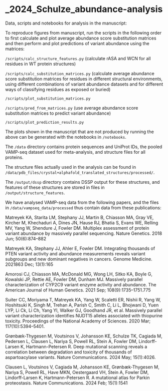# _2024_Schulze_abundance-analysis

Data, scripts and notebooks for analysis in the manuscript:

To reproduce figures from manuscript, run the scripts in the following order to first calculate and plot average abundance score substitution matrices and then perform and plot predictions of variant abundance using the matrices:

`/scripts/calc_structure_features.py` (calculate rASA and WCN for all residues in WT protein structures)

`/scripts/calc_substitution_matrices.py` (calculate average abundance score substitution matrices for residues in different structural environments, using different combinations of variant abundance datasets and for different ways of classifying residues as exposed or buried)

`/scripts/plot_substitution_matrices.py` 

`/scripts/pred_from_matrices.py` (use average abundance score substitution matrices to predict variant abundance)

`/scripts/plot_prediction_results.py` 

The plots shown in the manuscript that are not produced by running the above can be generated with the notebooks in `/notebooks`.

The `/data` directory contains protein sequences and UniProt IDs, the pooled VAMP-seq dataset used for meta-analysis, and structure files for all proteins. 

The structure files actually used in the analysis can be found in `/data/pdb_files/crystal+alphafold_translated_structures/processed/`.

The `/output/dssp` directory contains DSSP output for these structures, and features of these structures are stored in files in `/output/structure_features`. 

We have analysed VAMP-seq data from the following papers, and the files in `/data/vampseq_data/processed` thus contain data from these publications:

Matreyek KA, Starita LM, Stephany JJ, Martin B, Chiasson MA, Gray VE, Kircher M, Khechaduri A, Dines JN, Hause RJ, Bhatia S, Evans WE, Relling MV, Yang W, Shendure J, Fowler DM. Multiplex assessment of protein variant abundance by massively parallel sequencing. Nature Genetics. 2018 Jun; 50(6):874–882

Matreyek KA, Stephany JJ, Ahler E, Fowler DM. Integrating thousands of PTEN variant activity and abundance measurements reveals variant subgroups and new dominant negatives in cancers. Genome Medicine. 2021863 Dec; 13(1):165

Amorosi CJ, Chiasson MA, McDonald MG, Wong LH, Sitko KA, Boyle G, Kowalski JP, Rettie AE, Fowler DM, Dunham MJ. Massively parallel characterization of CYP2C9 variant enzyme activity and abundance. The American Journal of Human Genetics. 2021 Sep; 108(9):1735–1751.775

Suiter CC, Moriyama T, Matreyek KA, Yang W, Scaletti ER, Nishii R, Yang W, Hoshitsuki K, Singh M, Trehan A, Parish C, Smith C, Li L, Bhojwani D, Yuen LYP, Li Ck, Li Ch, Yang Yl, Walker GJ, Goodhand JR, et al. Massively parallel variant characterization identifies NUDT15 alleles associated with thiopurine toxicity. Proceedings of the National Academy of Sciences. 2020 Mar; 117(10):5394–5401.

Grønbæk-Thygesen M, Voutsinos V, Johansson KE, Schulze TK, Cagiada M, Pedersen L, Clausen L, Nariya S, Powell RL, Stein A, Fowler DM, Lindorff-Larsen K, Hartmann-Petersen R. Deep mutational scanning reveals a correlation between degradation and toxicity of thousands of aspartoacylase variants. Nature Communications. 2024 May; 15(1):4026.

Clausen L, Voutsinos V, Cagiada M, Johansson KE, Grønbæk-Thygesen M, Nariya S, Powell RL, Have MKN, Oestergaard VH, Stein A, Fowler DM, Lindorff-Larsen K, Hartmann-Petersen R. A mutational atlas for Parkin proteostasis. Nature Communications. 2024 Feb; 15(1):1541
